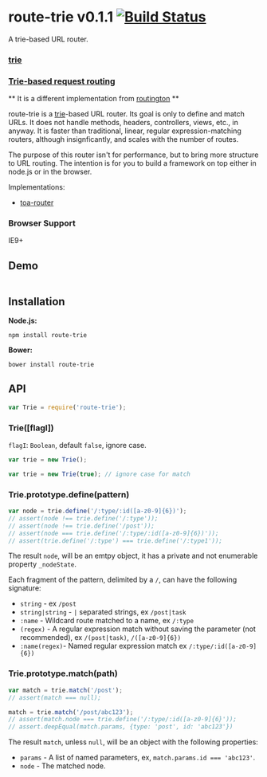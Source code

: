 route-trie v0.1.1 [![Build Status](https://travis-ci.org/zensh/route-trie.svg)](https://travis-ci.org/zensh/route-trie)
====
A trie-based URL router.

### [trie](http://en.wikipedia.org/wiki/Trie)

### [Trie-based request routing](http://blog.vulcanproxy.com/trie-based-http-requests-routing/)

** It is a different implementation from [routington](https://github.com/pillarjs/routington) **

route-trie is a [trie](http://en.wikipedia.org/wiki/Trie)-based URL router.
Its goal is only to define and match URLs.
It does not handle methods, headers, controllers, views, etc., in anyway.
It is faster than traditional, linear, regular expression-matching routers, although insignficantly,
and scales with the number of routes.

The purpose of this router isn't for performance, but to bring more structure to URL routing.
The intention is for you to build a framework on top either in node.js or in the browser.

Implementations:

- [toa-router](https://github.com/toajs/toa-router)

### Browser Support

IE9+

## Demo

```js
```

## Installation

**Node.js:**

    npm install route-trie

**Bower:**

    bower install route-trie

## API

```js
var Trie = require('route-trie');
```

### Trie([flagI])

`flagI`: `Boolean`, default `false`, ignore case.

```js
var trie = new Trie();
```

```js
var trie = new Trie(true); // ignore case for match
```

### Trie.prototype.define(pattern)

```js
var node = trie.define('/:type/:id([a-z0-9]{6})');
// assert(node !== trie.define('/:type'));
// assert(node !== trie.define('/post'));
// assert(node === trie.define('/:type/:id([a-z0-9]{6})'));
// assert(trie.define('/:type') === trie.define('/:type1'));
```

The result `node`, will be an emtpy object, it has a private and not enumerable property `_nodeState`.

Each fragment of the pattern, delimited by a `/`, can have the following signature:

- `string` - ex `/post`
- `string|string` - `|` separated strings, ex `/post|task`
- `:name` - Wildcard route matched to a name, ex `/:type`
- `(regex)` - A regular expression match without saving the parameter (not recommended), ex `/(post|task)`, `/([a-z0-9]{6})`
- `:name(regex)`- Named regular expression match ex `/:type/:id([a-z0-9]{6})`

### Trie.prototype.match(path)

```js
var match = trie.match('/post');
// assert(match === null);

match = trie.match('/post/abc123');
// assert(match.node === trie.define('/:type/:id([a-z0-9]{6}'));
// assert.deepEqual(match.params, {type: 'post', id: 'abc123'})
```

The result `match`, unless `null`, will be an object with the following properties:

- `params` - A list of named parameters, ex, `match.params.id === 'abc123'`.
- `node` - The matched node.
